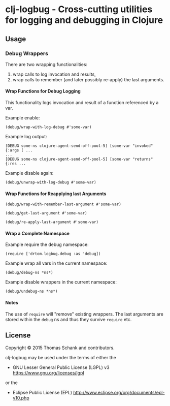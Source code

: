 # clj-logbug - Cross-cutting utilities for logging and debugging in Clojure


## Usage

### Debug Wrappers

There are two wrapping functionalities:
1. wrap calls to log invocation and results,
2. wrap calls to remember (and later possibly re-apply) the last arguments.

#### Wrap Functions for Debug Logging

This functionality logs invocation and result of a function referenced by
a var.

Example enable:

    (debug/wrap-with-log-debug #'some-var)

Example log output:

    [DEBUG some-ns clojure-agent-send-off-pool-5] [some-var "invoked" {:args ( ...
    ...
    [DEBUG some-ns clojure-agent-send-off-pool-5] [some-var "returns" {:res ...

Example disable again:

    (debug/unwrap-with-log-debug #'some-var)


#### Wrap Functions for Reapplying last Arguments


    (debug/wrap-with-remember-last-argument #'some-var)

    (debug/get-last-argument #'some-var)

    (debug/re-apply-last-argument #'some-var)


#### Wrap a Complete Namespace

Example require the debug namespace:

    (require ['drtom.logbug.debug :as 'debug])

Example wrap all vars in the current namespace:

    (debug/debug-ns *ns*)

Example disable wrappers in the current namespace:

    (debug/undebug-ns *ns*)

#### Notes

The use of `require` will "remove" existing wrappers. The last arguments are
stored within the `debug` ns and thus they survive `require` etc.



## License

Copyright © 2015 Thomas Schank and contributors.

  clj-logbug may be used under the terms of either the

 * GNU Lesser General Public License (LGPL) v3
   https://www.gnu.org/licenses/lgpl

or the

 * Eclipse Public License (EPL)
   http://www.eclipse.org/org/documents/epl-v10.php


